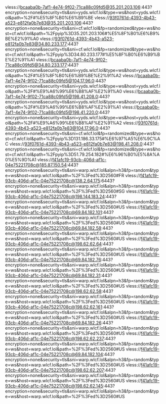 vless://bcaaba0b-7af1-4e74-9f02-71ca88c09fd5@35.201.203.106:443?encryption=none&security=tls&sni=yyds.wlcf.lol&type=ws&host=yyds.wlcf.lol&path=%2F#%E5%8F%B0%E6%B9%BE
vless://93f0761d-4393-4b43-a523-e812fa0b7e83@35.201.203.106:443?encryption=none&security=tls&sni=cf.wlcf.lol&fp=randomized&type=ws&host=cf.wlcf.lol&path=%2Fpyip%3D35.201.203.106#%E5%8F%B0%E6%B9%BE%E2%91%A0
vless://93f0761d-4393-4b43-a523-e812fa0b7e83@34.80.233.177:443?encryption=none&security=tls&sni=cf.wlcf.lol&fp=randomized&type=ws&host=cf.wlcf.lol&path=%2Fpyip%3D34.80.233.177#%E5%8F%B0%E6%B9%BE%E2%91%A1
vless://bcaaba0b-7af1-4e74-9f02-71ca88c09fd5@34.80.233.177:443?encryption=none&security=tls&sni=yyds.wlcf.lol&type=ws&host=yyds.wlcf.lol&path=%2F#%E5%8F%B0%E6%B9%BE%E2%91%A2
vless://bcaaba0b-7af1-4e74-9f02-71ca88c09fd5@104.17.96.0:443?encryption=none&security=tls&sni=yyds.wlcf.lol&type=ws&host=yyds.wlcf.lol&path=%2F#%E9%A6%99%E6%B8%AF%E2%91%A0
vless://bcaaba0b-7af1-4e74-9f02-71ca88c09fd5@198.41.208.0:443?encryption=none&security=tls&sni=yyds.wlcf.lol&type=ws&host=yyds.wlcf.lol&path=%2F#%E9%A6%99%E6%B8%AF%E2%91%A1
vless://bcaaba0b-7af1-4e74-9f02-71ca88c09fd5@198.41.220.0:443?encryption=none&security=tls&sni=yyds.wlcf.lol&type=ws&host=yyds.wlcf.lol&path=%2F#%E9%A6%99%E6%B8%AF%E2%91%A2
vless://93f0761d-4393-4b43-a523-e812fa0b7e83@104.17.96.0:443?encryption=none&security=tls&sni=cf.wlcf.lol&fp=randomized&type=ws&host=cf.wlcf.lol&path=%2Fpyip%3D131.186.33.175#%E6%97%A5%E6%9C%AC
vless://93f0761d-4393-4b43-a523-e812fa0b7e83@198.41.208.0:443?encryption=none&security=tls&sni=cf.wlcf.lol&fp=randomized&type=ws&host=cf.wlcf.lol&path=%2Fpyip%3D51.79.254.182#%E6%96%B0%E5%8A%A0%E5%9D%A1
vless://f41afc19-93cb-406d-af1c-04e75221708c@185.87.150.54:443?encryption=none&security=tls&sni=warp.wlcf.lol&alpn=h3&fp=random&type=ws&host=warp.wlcf.lol&path=%2F%3Fed%3D2560#FR
vless://f41afc19-93cb-406d-af1c-04e75221708c@138.2.64.175:6443?encryption=none&security=tls&sni=warp.wlcf.lol&alpn=h3&fp=random&type=ws&host=warp.wlcf.lol&path=%2F%3Fed%3D2560#SG
vless://f41afc19-93cb-406d-af1c-04e75221708c@198.144.183.24:443?encryption=none&security=tls&sni=warp.wlcf.lol&alpn=h3&fp=random&type=ws&host=warp.wlcf.lol&path=%2F%3Fed%3D2560#US
vless://f41afc19-93cb-406d-af1c-04e75221708c@69.84.182.101:443?encryption=none&security=tls&sni=warp.wlcf.lol&alpn=h3&fp=random&type=ws&host=warp.wlcf.lol&path=%2F%3Fed%3D2560#US
vless://f41afc19-93cb-406d-af1c-04e75221708c@69.84.182.58:443?encryption=none&security=tls&sni=warp.wlcf.lol&alpn=h3&fp=random&type=ws&host=warp.wlcf.lol&path=%2F%3Fed%3D2560#US
vless://f41afc19-93cb-406d-af1c-04e75221708c@198.62.62.64:443?encryption=none&security=tls&sni=warp.wlcf.lol&alpn=h3&fp=random&type=ws&host=warp.wlcf.lol&path=%2F%3Fed%3D2560#US
vless://f41afc19-93cb-406d-af1c-04e75221708c@69.84.182.76:443?encryption=none&security=tls&sni=warp.wlcf.lol&alpn=h3&fp=random&type=ws&host=warp.wlcf.lol&path=%2F%3Fed%3D2560#US
vless://f41afc19-93cb-406d-af1c-04e75221708c@69.84.182.31:443?encryption=none&security=tls&sni=warp.wlcf.lol&alpn=h3&fp=random&type=ws&host=warp.wlcf.lol&path=%2F%3Fed%3D2560#US
vless://f41afc19-93cb-406d-af1c-04e75221708c@198.62.62.58:443?encryption=none&security=tls&sni=warp.wlcf.lol&alpn=h3&fp=random&type=ws&host=warp.wlcf.lol&path=%2F%3Fed%3D2560#US
vless://f41afc19-93cb-406d-af1c-04e75221708c@198.62.62.161:443?encryption=none&security=tls&sni=warp.wlcf.lol&alpn=h3&fp=random&type=ws&host=warp.wlcf.lol&path=%2F%3Fed%3D2560#US
vless://f41afc19-93cb-406d-af1c-04e75221708c@69.84.182.26:443?encryption=none&security=tls&sni=warp.wlcf.lol&alpn=h3&fp=random&type=ws&host=warp.wlcf.lol&path=%2F%3Fed%3D2560#US
vless://f41afc19-93cb-406d-af1c-04e75221708c@198.62.62.237:443?encryption=none&security=tls&sni=warp.wlcf.lol&alpn=h3&fp=random&type=ws&host=warp.wlcf.lol&path=%2F%3Fed%3D2560#US
vless://f41afc19-93cb-406d-af1c-04e75221708c@69.84.182.104:443?encryption=none&security=tls&sni=warp.wlcf.lol&alpn=h3&fp=random&type=ws&host=warp.wlcf.lol&path=%2F%3Fed%3D2560#US
vless://f41afc19-93cb-406d-af1c-04e75221708c@198.62.62.207:443?encryption=none&security=tls&sni=warp.wlcf.lol&alpn=h3&fp=random&type=ws&host=warp.wlcf.lol&path=%2F%3Fed%3D2560#US
vless://f41afc19-93cb-406d-af1c-04e75221708c@198.62.62.145:443?encryption=none&security=tls&sni=warp.wlcf.lol&alpn=h3&fp=random&type=ws&host=warp.wlcf.lol&path=%2F%3Fed%3D2560#US
